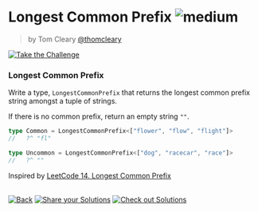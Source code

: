 <!--info-header-start--><h1>Longest Common Prefix <img src="https://img.shields.io/badge/-medium-d9901a" alt="medium"/> </h1><blockquote><p>by Tom Cleary <a href="https://github.com/thomcleary" target="_blank">@thomcleary</a></p></blockquote><p><a href="https://tsch.js.org/35045/play" target="_blank"><img src="https://img.shields.io/badge/-Take%20the%20Challenge-3178c6?logo=typescript&logoColor=white" alt="Take the Challenge"/></a> </p><!--info-header-end-->

### Longest Common Prefix

Write a type, `LongestCommonPrefix` that returns the longest common prefix string amongst a tuple of strings.

If there is no common prefix, return an empty string `""`.

```ts
type Common = LongestCommonPrefix<["flower", "flow", "flight"]>
//   ?^ "fl"

type Uncommon = LongestCommonPrefix<["dog", "racecar", "race"]>
//   ?^ ""
```
Inspired by [LeetCode 14. Longest Common Prefix](https://leetcode.com/problems/longest-common-prefix/description/)


<!--info-footer-start--><br><a href="../../README.md" target="_blank"><img src="https://img.shields.io/badge/-Back-grey" alt="Back"/></a> <a href="https://tsch.js.org/35045/answer" target="_blank"><img src="https://img.shields.io/badge/-Share%20your%20Solutions-teal" alt="Share your Solutions"/></a> <a href="https://tsch.js.org/35045/solutions" target="_blank"><img src="https://img.shields.io/badge/-Check%20out%20Solutions-de5a77?logo=awesome-lists&logoColor=white" alt="Check out Solutions"/></a> <!--info-footer-end-->